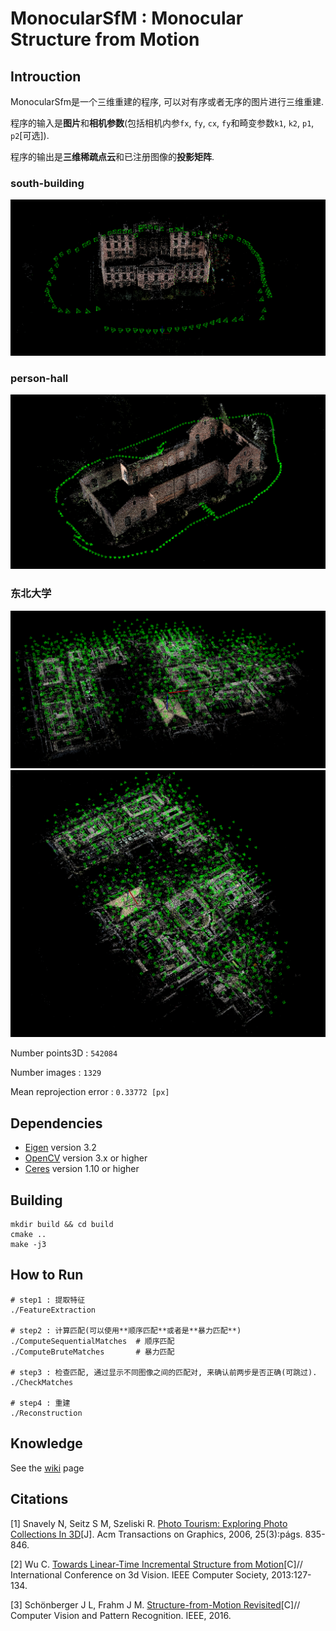 # MonocularSfM : Monocular Structure from Motion

## Introuction

MonocularSfm是一个三维重建的程序, 可以对有序或者无序的图片进行三维重建.

程序的输入是**图片**和**相机参数**(包括相机内参`fx`, `fy`, `cx`, `fy`和畸变参数`k1`, `k2`, `p1`, `p2`[可选]).

程序的输出是**三维稀疏点云**和已注册图像的**投影矩阵**.


### south-building
![Image text](./docs/result1.png)


### person-hall
![Image text](./docs/result2.png)

### 东北大学
![Image text](./docs/result4.png)
![Image text](./docs/result5.png)

Number points3D			: `542084`

Number images			: `1329`

Mean reprojection error : `0.33772 [px]`


## Dependencies
* [Eigen](http://eigen.tuxfamily.org) version 3.2
* [OpenCV](http://opencv.org) version 3.x or higher
* [Ceres](http://ceres-solver.org) version 1.10 or higher

## Building
```
mkdir build && cd build
cmake ..
make -j3
```

## How to Run
```
# step1 : 提取特征
./FeatureExtraction   

# step2 : 计算匹配(可以使用**顺序匹配**或者是**暴力匹配**)
./ComputeSequentialMatches  # 顺序匹配
./ComputeBruteMatches       # 暴力匹配

# step3 : 检查匹配, 通过显示不同图像之间的匹配对, 来确认前两步是否正确(可跳过).
./CheckMatches

# step4 : 重建
./Reconstruction

```

## Knowledge
 See the [wiki](https://github.com/nebula-beta/MonocularSfM/wiki) page

## Citations
[1] Snavely N, Seitz S M, Szeliski R. [Photo Tourism: Exploring Photo Collections In 3D](http://phototour.cs.washington.edu/Photo_Tourism.pdf)[J]. Acm Transactions on Graphics, 2006, 25(3):págs. 835-846.

[2] Wu C. [Towards Linear-Time Incremental Structure from Motion](http://ccwu.me/vsfm/vsfm.pdf)[C]// International Conference on 3d Vision. IEEE Computer Society, 2013:127-134.

[3] Schönberger J L, Frahm J M. [Structure-from-Motion Revisited](https://demuc.de/papers/schoenberger2016sfm.pdf)[C]// Computer Vision and Pattern Recognition. IEEE, 2016.
